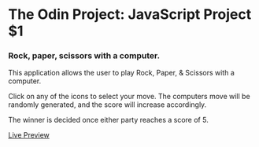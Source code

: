 # The Odin Project: JavaScript Project $1

### Rock, paper, scissors with a computer.

This application allows the user to play Rock, Paper, & Scissors with a computer.

Click on any of the icons to select your move. The computers move will be randomly generated, and the score will increase accordingly.

The winner is decided once either party reaches a score of 5.

[Live Preview](https://jpreet927.github.io/Rock-Paper-Scissors/)
